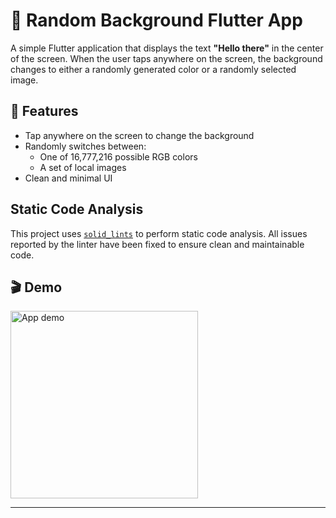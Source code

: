 # 📱 Random Background Flutter App

A simple Flutter application that displays the text **"Hello there"** in the center of the screen. When the user taps anywhere on the screen, the background changes to either a randomly generated color or a randomly selected image.

## 🚀 Features

- Tap anywhere on the screen to change the background
- Randomly switches between:
  - One of 16,777,216 possible RGB colors
  - A set of local images
- Clean and minimal UI

## Static Code Analysis

This project uses [`solid_lints`](https://pub.dev/packages/solid_lints) to perform static code analysis. All issues reported by the linter have been fixed to ensure clean and maintainable code.

## 🎬 Demo

<img src="assets/screens/test.gif" width="300" alt="App demo" />

---


